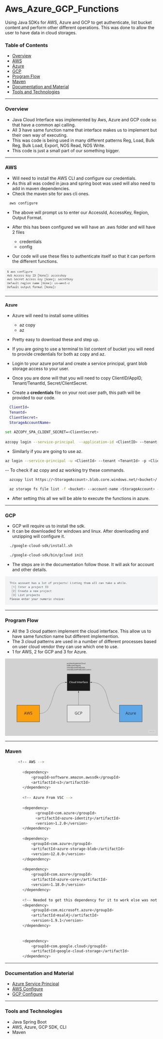 # Aws_Azure_GCP_Functions

Using Java SDKs for AWS, Azure and GCP to get authenticate, list bucket content and perform other different operations. This was done to allow the user
to have data in cloud storages.


### Table of Contents

- [Overview](#overview)
- [AWS](#aws)
- [Azure](#azure)
- [GCP](#gcp)
- [Program Flow](#program-flow)
- [Maven](#maven)
- [Documentation and Material](#documentation-and-material)
- [Tools and Technologies](#tools-and-technologies)

---


### Overview

- Java Cloud Interface was implemented by Aws, Azure and GCP code so that have a common api calling. 
- All 3 have same function name that interface makes us to implement but their own way of executing.
- This was code is being used in many different patterns Reg, Load, Bulk Reg, Bulk Load, Export, NOS Read, NOS Write.
- This code is just a small part of our something bigger. 

---

### AWS

- Will need to install the AWS CLI and configure our credentials.
- As this all was coded in java and spring boot was used will also need to add in maven dependencies.
- Check the maven site for aws cli ones.

```bash
  aws configure
```
- The above will prompt us to enter our AccessId, AccessKey, Region, Output Format.
- After this has been configured we will have an .aws folder and will have 2 files
  - credentials
  - config
  
- Our code will use these files to authenticate itself so that it can perform the different functions.

<p align="center">
  <img src="Images/aws.JPG" >
</p>

---

#### Azure

- Azure will need to install some utilities
  - az copy
  - az 

- Pretty easy to download these and step up.
- If you are going to use a terminal to list content of bucket you will need to provide credentials for both az copy and az.
- Login to your azure portal and create a service principal, grant blob storage access to your user.
- Once you are done will that you will need to copy ClientID/AppID, Tenant/TenantId, Secret/ClientSecret.
- Create a **credentials** file on your root user path, this path will be provided to our code.

```bash
  ClientId=
  Tenantd=
  ClientSecret=
  StorageAccountName=
```

```bash
set AZCOPY_SPA_CLIENT_SECRET=<ClientSecret>

azcopy login --service-principal  --application-id <ClientID> --tenant-id=<TenantID>
```

- Similarly if you are going to use az.

```bash
az login --service-principal -u <ClientId> --tenant <TenantId> -p <ClientSecret>
```

-- To check if az copy and az working try these commands.

```bash
  azcopy list https://<StorageAccount>.blob.core.windows.net/<bucket>/
```

```bash
  az storage fs file list -f <bucket> --account-name <StorageAccount> --auth-mode login
```

- After setting this all we will be able to execute the functions in azure.

---

### GCP

- GCP will require us to install the sdk.
- It can be downloaded for windows and linux. After downloading and unzipping will configure it.

```bash
  ./google-cloud-sdk/install.sh
```

```bash
  ./google-cloud-sdk/bin/gcloud init
```

- The steps are in the documentation follow those. It will ask for account and other details.


<p align="center">
  <img src="Images/google.JPG">
</p>

---

### Program Flow

- All the 3 cloud pattern implement the cloud interface. This allow us to have same function name but different implemention.
- The 3 cloud patterns are used in a number of different processes based on user cloud vendor they can use which one to use.
- 1 for AWS, 2 for GCP and 3 for Azure.

<p align="center">
  <img src="Images/Inheritance.jpg" width="700">
</p>




---

### Maven 

```bash
	  <!-- AWS -->
		
      	<dependency>
      		<groupId>software.amazon.awssdk</groupId>
      		<artifactId>s3</artifactId>
    	</dependency>
			
		<!-- Azure From VSC -->
		
		<dependency>
		      <groupId>com.azure</groupId>
		      <artifactId>azure-identity</artifactId>
		      <version>1.2.0</version>
	    </dependency>
	    
	    <dependency>
	        <groupId>com.azure</groupId>
	        <artifactId>azure-storage-blob</artifactId>
	        <version>12.8.0</version>
	    </dependency>
		
		<dependency>
		    <groupId>com.azure</groupId>
		    <artifactId>azure-core</artifactId>
		    <version>1.18.0</version>
		</dependency>
				
		<!-- Needed to get this dependency for it to work else was not working --> 
		<dependency>
			<groupId>com.microsoft.azure</groupId>
			<artifactId>msal4j</artifactId>
			<version>1.9.1</version> 
		</dependency> 
		
		
    	<dependency>
      		<groupId>com.google.cloud</groupId>
      		<artifactId>google-cloud-storage</artifactId>
    	</dependency>
```

---

### Documentation and Material

- [Azure Service Principal](https://learn.microsoft.com/en-us/azure/active-directory/develop/howto-create-service-principal-portal)
- [AWS Configure](https://docs.aws.amazon.com/cli/latest/reference/configure/)
- [GCP Configure](https://cloud.google.com/sdk/docs/initializing)

  
---
### Tools and Technologies

- Java Spring Boot
- AWS, Azure, GCP SDK, CLI
- Maven


